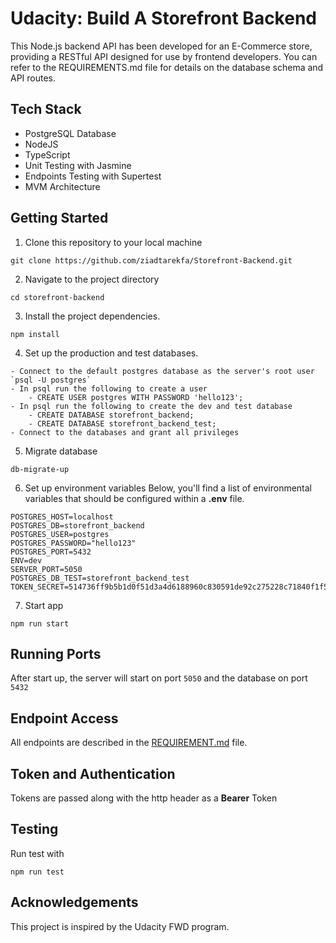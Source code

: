 # Udacity: Build A Storefront Backend

This Node.js backend API has been developed for an E-Commerce store, providing a RESTful API designed for use by frontend developers. You can refer to the REQUIREMENTS.md file for details on the database schema and API routes.

## Tech Stack
- PostgreSQL Database
- NodeJS
- TypeScript
- Unit Testing with Jasmine
- Endpoints Testing with Supertest
- MVM Architecture

## Getting Started

1. Clone this repository to your local machine
```
git clone https://github.com/ziadtarekfa/Storefront-Backend.git
```
2. Navigate to the project directory
```
cd storefront-backend
```
3. Install the project dependencies.
```
npm install
```
4. Set up the production and test databases.
```
- Connect to the default postgres database as the server's root user `psql -U postgres`
- In psql run the following to create a user 
    - CREATE USER postgres WITH PASSWORD 'hello123';
- In psql run the following to create the dev and test database
    - CREATE DATABASE storefront_backend;
    - CREATE DATABASE storefront_backend_test;
- Connect to the databases and grant all privileges
```
5. Migrate database
```
db-migrate-up
```

6. Set up environment variables
Below, you'll find a list of environmental variables that should be configured within a **.env** file.

```
POSTGRES_HOST=localhost
POSTGRES_DB=storefront_backend
POSTGRES_USER=postgres
POSTGRES_PASSWORD="hello123"
POSTGRES_PORT=5432
ENV=dev
SERVER_PORT=5050
POSTGRES_DB_TEST=storefront_backend_test
TOKEN_SECRET=514736ff9b5b1d0f51d3a4d6188960c830591de92c275228c71840f1f561f628603f1d9953d6fcd620967543bac65a3a2a499ed7ac9c2557fef63295f5c04b31
```

7. Start app
```
npm run start
```

## Running Ports 
After start up, the server will start on port `5050` and the database on port `5432`

## Endpoint Access
All endpoints are described in the [REQUIREMENT.md](REQUIREMENTS.md) file. 

## Token and Authentication
Tokens are passed along with the http header as a **Bearer** Token

## Testing
Run test with 
```
npm run test
```

## Acknowledgements
This project is inspired by the Udacity FWD program.